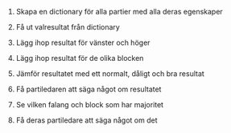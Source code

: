 1. Skapa en dictionary för alla partier med alla deras egenskaper

2. Få ut valresultat från dictionary

3. Lägg ihop resultat för vänster och höger

4. Lägg ihop resultat för de olika blocken

5. Jämför resultatet med ett normalt, dåligt och bra resultat

6. Få partiledaren att säga något om resultatet

7. Se vilken falang och block som har majoritet

8. Få deras partiledare att säga något om det
